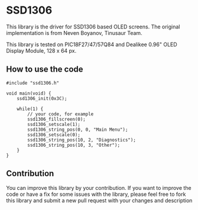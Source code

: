 # SSD1306

This library is the driver for SSD1306 based OLED screens. The original implementation is from Neven Boyanov, Tinusaur Team.

This library is tested on PIC18F27/47/57Q84 and Dealikee 0.96" OLED Display Module, 128 x 64 px.

## How to use the code

```
#include "ssd1306.h"

void main(void) {
    ssd1306_init(0x3C);

    while(1) {
        // your code, for example
        ssd1306_fillscreen(0);
        ssd1306_setscale(1);
        ssd1306_string_pos(0, 0, "Main Menu");
        ssd1306_setscale(0);
        ssd1306_string_pos(10, 2, "Diagnostics");
        ssd1306_string_pos(10, 3, "Other");
    }
}
```

## Contribution
You can improve this library by your contribution. If you want to improve the code or have a fix for some issues with the library, please feel free to fork this library and submit a new pull request with your changes and description
